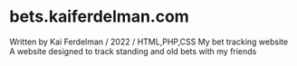 # bets.kaiferdelman.com
Written by Kai Ferdelman / 2022 / HTML,PHP,CSS
My bet tracking website
A website designed to track standing and old bets with my friends
